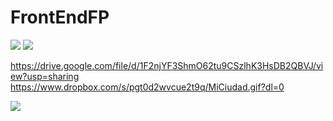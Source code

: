 # FrontEndFP

<img src = "https://www.dropbox.com/s/pgt0d2wvcue2t9q/MiCiudad.gif?dl=0">

<img src = "https://drive.google.com/file/d/1F2njYF3ShmO62tu9CSzlhK3HsDB2QBVJ/view?usp=sharing">


https://drive.google.com/file/d/1F2njYF3ShmO62tu9CSzlhK3HsDB2QBVJ/view?usp=sharing
https://www.dropbox.com/s/pgt0d2wvcue2t9q/MiCiudad.gif?dl=0

![](https://www.dropbox.com/s/pgt0d2wvcue2t9q/MiCiudad.gif?dl=0)
